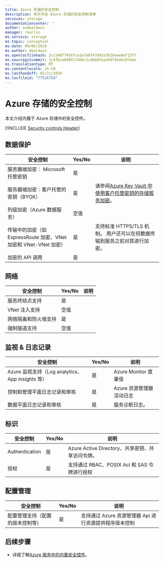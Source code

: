 ```yaml
---
title: Azure 存储的安全控制
description: 用于评估 Azure 存储的安全控制清单
services: storage
documentationcenter: ''
author: msmbaldwin
manager: rkarlin
ms.service: storage
ms.topic: conceptual
ms.date: 09/04/2019
ms.author: mbaldwin
ms.openlocfilehash: 2cc54077456fce1e7e0f47843a762beee8e715f7
ms.sourcegitcommit: 3c8fbce6989174b6c3cdbb6fea38974b46197ebe
ms.translationtype: MT
ms.contentlocale: zh-CN
ms.lasthandoff: 02/21/2020
ms.locfileid: "77526750"
---
```

# <a name="security-controls-for-azure-storage"></a>Azure 存储的安全控制

本文介绍内置于 Azure 存储中的安全控件。 

[!INCLUDE [Security controls Header](../../../includes/security-controls-header.md)]

## <a name="data-protection"></a>数据保护

| 安全控制 | Yes/No | 说明 |
|---|---|--|
| 服务器端加密： Microsoft 托管密钥 | 是 |  |
| 服务器端加密：客户托管的密钥（BYOK） | 是 | 请参阅[Azure Key Vault 中使用客户托管密钥的存储服务加密](storage-service-encryption-customer-managed-keys.md?toc=%2fazure%2fstorage%2fblobs%2ftoc.json)。|
| 列级加密（Azure 数据服务）| 空值 |  |
| 传输中的加密（如 ExpressRoute 加密、VNet 加密和 VNet-VNet 加密）| 是 | 支持标准 HTTPS/TLS 机制。  用户还可以在将数据传输到服务之前对其进行加密。 |
| 加密的 API 调用| 是 |  |

## <a name="network"></a>网络

| 安全控制 | Yes/No | 说明 |
|---|---|--|
| 服务终结点支持| 是 |  |
| VNet 注入支持| 空值 |  |
| 网络隔离和防火墙支持| 是 | |
| 强制隧道支持| 空值 |  |

## <a name="monitoring--logging"></a>监视 & 日志记录

| 安全控制 | Yes/No | 说明|
|---|---|--|
| Azure 监视支持（Log analytics、App insights 等）| 是 | Azure Monitor 度量值|
| 控制和管理平面日志记录和审核 | 是 | Azure 资源管理器活动日志 |
| 数据平面日志记录和审核| 是 | 服务诊断日志。|

## <a name="identity"></a>标识

| 安全控制 | Yes/No | 说明|
|---|---|--|
| Authentication| 是 | Azure Active Directory、共享密钥、共享访问令牌。 |
| 授权| 是 | 支持通过 RBAC、POSIX Acl 和 SAS 令牌进行授权 |

## <a name="configuration-management"></a>配置管理

| 安全控制 | Yes/No | 说明|
|---|---|--|
| 配置管理支持（配置的版本控制等）| 是 | 支持通过 Azure 资源管理器 Api 进行资源提供程序版本控制 |

## <a name="next-steps"></a>后续步骤

- 详细了解[Azure 服务中的内置安全控件](../../security/fundamentals/security-controls.md)。